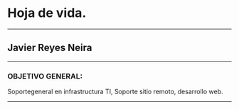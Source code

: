 # Hoja de vida.
---
##  Javier Reyes Neira
---
### OBJETIVO GENERAL:

Soportegeneral en infrastructura TI, Soporte sitio remoto, desarrollo web.
 
 ---
